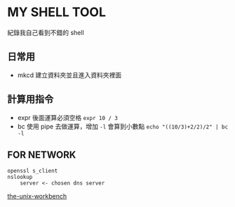 # MY SHELL TOOL
紀錄我自己看到不錯的 shell


## 日常用
- mkcd 建立資料夾並且進入資料夾裡面

## 計算用指令
- expr 後面運算必須空格
    `expr 10 / 3`
- bc 使用 pipe 去做運算，增加 `-l` 會算到小數點
    `echo "((10/3)+2/2)/2" | bc -l`

## FOR NETWORK
```
openssl s_client
nslookup
    server <- chosen dns server
```


[the-unix-workbench](https://github.com/seankross/the-unix-workbench)